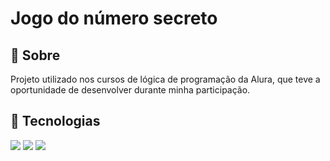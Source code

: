 <h1>Jogo do número secreto</h1>

<h2>🔖 Sobre</h2>

<p>Projeto utilizado nos cursos de lógica de programação da Alura, que teve a oportunidade de desenvolver durante minha participação.</p>

## 🚀 Tecnologias
<div>
  <img src="https://img.shields.io/badge/HTML-239120?style=for-the-badge&logo=html5&logoColor=white">
  <img src="https://img.shields.io/badge/CSS-239120?&style=for-the-badge&logo=css3&logoColor=white">
  <img src="https://img.shields.io/badge/JavaScript-F7DF1E?style=for-the-badge&logo=javascript&logoColor=black">
</div>
